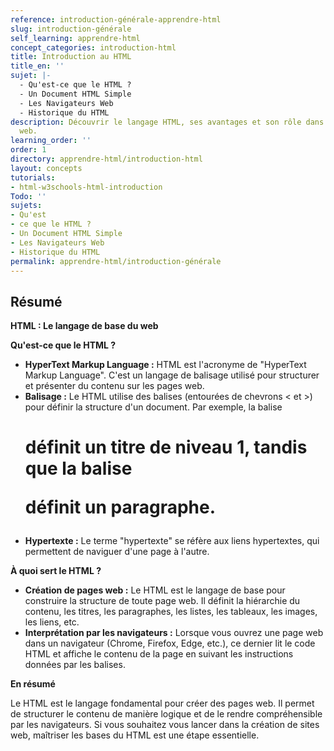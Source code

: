 ```yaml
---
reference: introduction-générale-apprendre-html
slug: introduction-générale
self_learning: apprendre-html
concept_categories: introduction-html
title: Introduction au HTML
title_en: ''
sujet: |-
  - Qu'est-ce que le HTML ?
  - Un Document HTML Simple
  - Les Navigateurs Web
  - Historique du HTML
description: Découvrir le langage HTML, ses avantages et son rôle dans le développement
  web.
learning_order: ''
order: 1
directory: apprendre-html/introduction-html
layout: concepts
tutorials:
- html-w3schools-html-introduction
Todo: ''
sujets:
- Qu'est
- ce que le HTML ?
- Un Document HTML Simple
- Les Navigateurs Web
- Historique du HTML
permalink: apprendre-html/introduction-générale
---
```


## Résumé

**HTML : Le langage de base du web**

**Qu'est-ce que le HTML ?**

* **HyperText Markup Language :** HTML est l'acronyme de "HyperText Markup Language". C'est un langage de balisage utilisé pour structurer et présenter du contenu sur les pages web.
* **Balisage :** Le HTML utilise des balises (entourées de chevrons < et >) pour définir la structure d'un document. Par exemple, la balise <h1> définit un titre de niveau 1, tandis que la balise <p> définit un paragraphe.
* **Hypertexte :** Le terme "hypertexte" se réfère aux liens hypertextes, qui permettent de naviguer d'une page à l'autre.

**À quoi sert le HTML ?**

* **Création de pages web :** Le HTML est le langage de base pour construire la structure de toute page web. Il définit la hiérarchie du contenu, les titres, les paragraphes, les listes, les tableaux, les images, les liens, etc.
* **Interprétation par les navigateurs :** Lorsque vous ouvrez une page web dans un navigateur (Chrome, Firefox, Edge, etc.), ce dernier lit le code HTML et affiche le contenu de la page en suivant les instructions données par les balises.

**En résumé**

Le HTML est le langage fondamental pour créer des pages web. Il permet de structurer le contenu de manière logique et de le rendre compréhensible par les navigateurs. Si vous souhaitez vous lancer dans la création de sites web, maîtriser les bases du HTML est une étape essentielle.